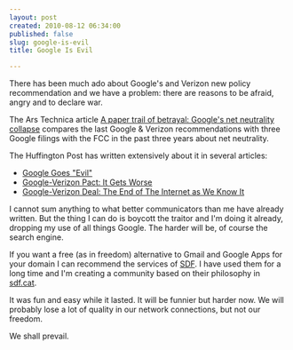 ```yaml
---
layout: post
created: 2010-08-12 06:34:00
published: false
slug: google-is-evil
title: Google Is Evil

---
```

There has been much ado about Google's and Verizon new policy recommendation and we have a problem: there are reasons to be afraid, angry and to declare war.

The Ars Technica article [A paper trail of betrayal: Google's net neutrality collapse][ars] compares the last Google & Verizon recommendations with three Google filings with the FCC in the past three years about net neutrality.

The Huffington Post has written extensively about it in several articles:

* [Google Goes "Evil"][hevil]
* [Google-Verizon Pact: It Gets Worse][hworse]
* [Google-Verizon Deal: The End of The Internet as We Know It][hdeal]

[ars]: http://arstechnica.com/telecom/news/2010/08/a-paper-trail-of-betrayal-googles-net-neutrality-collapse.ars
[hevil]: http://www.huffingtonpost.com/adam-green/breaking-google-goes-evil_b_676021.html
[hworse]: http://www.huffingtonpost.com/craig-aaron/google-verizon-pact-it-ge_b_676194.html
[hdeal]: http://www.huffingtonpost.com/josh-silver/google-verizon-deal-the-e_b_671617.html

I cannot sum anything to what better communicators than me have already written. But the thing I can do is boycott the traitor and I'm doing it already, dropping my use of all things Google. The harder will be, of course the search engine.

If you want a free (as in freedom) alternative to Gmail and Google Apps for your domain I can recommend the services of [SDF][]. I have used them for a long time and I'm creating a community based on their philosophy in [sdf.cat][].

[SDF]: http://sdf.org/
[sdf.cat]: http://sdf.cat/

It was fun and easy while it lasted. It will be funnier but harder now. We will probably lose a lot of quality in our network connections, but not our freedom.

We shall prevail.


